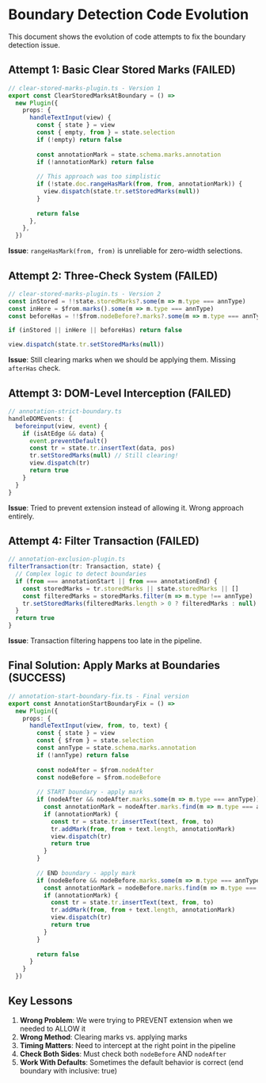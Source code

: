 # Boundary Detection Code Evolution

This document shows the evolution of code attempts to fix the boundary detection issue.

## Attempt 1: Basic Clear Stored Marks (FAILED)

```typescript
// clear-stored-marks-plugin.ts - Version 1
export const ClearStoredMarksAtBoundary = () =>
  new Plugin({
    props: {
      handleTextInput(view) {
        const { state } = view
        const { empty, from } = state.selection
        if (!empty) return false
        
        const annotationMark = state.schema.marks.annotation
        if (!annotationMark) return false
        
        // This approach was too simplistic
        if (!state.doc.rangeHasMark(from, from, annotationMark)) {
          view.dispatch(state.tr.setStoredMarks(null))
        }
        
        return false
      },
    },
  })
```

**Issue**: `rangeHasMark(from, from)` is unreliable for zero-width selections.

## Attempt 2: Three-Check System (FAILED)

```typescript
// clear-stored-marks-plugin.ts - Version 2
const inStored = !!state.storedMarks?.some(m => m.type === annType)
const inHere = $from.marks().some(m => m.type === annType)
const beforeHas = !!$from.nodeBefore?.marks?.some(m => m.type === annType)

if (inStored || inHere || beforeHas) return false

view.dispatch(state.tr.setStoredMarks(null))
```

**Issue**: Still clearing marks when we should be applying them. Missing `afterHas` check.

## Attempt 3: DOM-Level Interception (FAILED)

```typescript
// annotation-strict-boundary.ts
handleDOMEvents: {
  beforeinput(view, event) {
    if (isAtEdge && data) {
      event.preventDefault()
      const tr = state.tr.insertText(data, pos)
      tr.setStoredMarks(null) // Still clearing!
      view.dispatch(tr)
      return true
    }
  }
}
```

**Issue**: Tried to prevent extension instead of allowing it. Wrong approach entirely.

## Attempt 4: Filter Transaction (FAILED)

```typescript
// annotation-exclusion-plugin.ts
filterTransaction(tr: Transaction, state) {
  // Complex logic to detect boundaries
  if (from === annotationStart || from === annotationEnd) {
    const storedMarks = tr.storedMarks || state.storedMarks || []
    const filteredMarks = storedMarks.filter(m => m.type !== annType)
    tr.setStoredMarks(filteredMarks.length > 0 ? filteredMarks : null)
  }
  return true
}
```

**Issue**: Transaction filtering happens too late in the pipeline.

## Final Solution: Apply Marks at Boundaries (SUCCESS)

```typescript
// annotation-start-boundary-fix.ts - Final version
export const AnnotationStartBoundaryFix = () =>
  new Plugin({
    props: {
      handleTextInput(view, from, to, text) {
        const { state } = view
        const { $from } = state.selection
        const annType = state.schema.marks.annotation
        if (!annType) return false
        
        const nodeAfter = $from.nodeAfter
        const nodeBefore = $from.nodeBefore
        
        // START boundary - apply mark
        if (nodeAfter && nodeAfter.marks.some(m => m.type === annType)) {
          const annotationMark = nodeAfter.marks.find(m => m.type === annType)
          if (annotationMark) {
            const tr = state.tr.insertText(text, from, to)
            tr.addMark(from, from + text.length, annotationMark)
            view.dispatch(tr)
            return true
          }
        }
        
        // END boundary - apply mark
        if (nodeBefore && nodeBefore.marks.some(m => m.type === annType)) {
          const annotationMark = nodeBefore.marks.find(m => m.type === annType)
          if (annotationMark) {
            const tr = state.tr.insertText(text, from, to)
            tr.addMark(from, from + text.length, annotationMark)
            view.dispatch(tr)
            return true
          }
        }
        
        return false
      }
    }
  })
```

## Key Lessons

1. **Wrong Problem**: We were trying to PREVENT extension when we needed to ALLOW it
2. **Wrong Method**: Clearing marks vs. applying marks
3. **Timing Matters**: Need to intercept at the right point in the pipeline
4. **Check Both Sides**: Must check both `nodeBefore` AND `nodeAfter`
5. **Work With Defaults**: Sometimes the default behavior is correct (end boundary with inclusive: true)